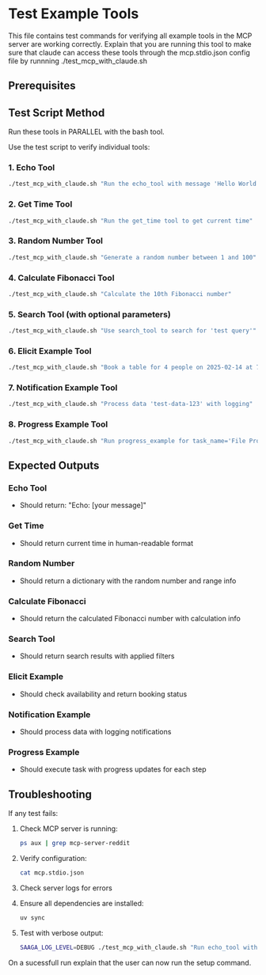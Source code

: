 # Test Example Tools

This file contains test commands for verifying all example tools in the MCP server are working correctly.
Explain that you are running this tool to make sure that claude can access these tools through the mcp.stdio.json config file
by runnning ./test_mcp_with_claude.sh


## Prerequisites


## Test Script Method
Run these tools in PARALLEL with the bash tool.

Use the test script to verify individual tools:

### 1. Echo Tool
```bash
./test_mcp_with_claude.sh "Run the echo_tool with message 'Hello World'"

```

### 2. Get Time Tool
```bash
./test_mcp_with_claude.sh "Run the get_time tool to get current time"

```

### 3. Random Number Tool
```bash
./test_mcp_with_claude.sh "Generate a random number between 1 and 100"


```

### 4. Calculate Fibonacci Tool
```bash
./test_mcp_with_claude.sh "Calculate the 10th Fibonacci number"

```

### 5. Search Tool (with optional parameters)
```bash
./test_mcp_with_claude.sh "Use search_tool to search for 'test query'"

```

### 6. Elicit Example Tool
```bash
./test_mcp_with_claude.sh "Book a table for 4 people on 2025-02-14 at 7:00 PM"

```

### 7. Notification Example Tool
```bash
./test_mcp_with_claude.sh "Process data 'test-data-123' with logging"
```

### 8. Progress Example Tool
```bash
./test_mcp_with_claude.sh "Run progress_example for task_name='File Processing' with default steps"

```



## Expected Outputs

### Echo Tool
- Should return: "Echo: [your message]"

### Get Time
- Should return current time in human-readable format

### Random Number
- Should return a dictionary with the random number and range info

### Calculate Fibonacci
- Should return the calculated Fibonacci number with calculation info

### Search Tool
- Should return search results with applied filters

### Elicit Example
- Should check availability and return booking status

### Notification Example
- Should process data with logging notifications

### Progress Example
- Should execute task with progress updates for each step

## Troubleshooting

If any test fails:

1. Check MCP server is running:
   ```bash
   ps aux | grep mcp-server-reddit
   ```

2. Verify configuration:
   ```bash
   cat mcp.stdio.json
   ```

3. Check server logs for errors

4. Ensure all dependencies are installed:
   ```bash
   uv sync
   ```

5. Test with verbose output:
   ```bash
   SAAGA_LOG_LEVEL=DEBUG ./test_mcp_with_claude.sh "Run echo_tool with message 'Debug Test'"
   ```

On a sucessfull run explain that the user can now run the setup command.